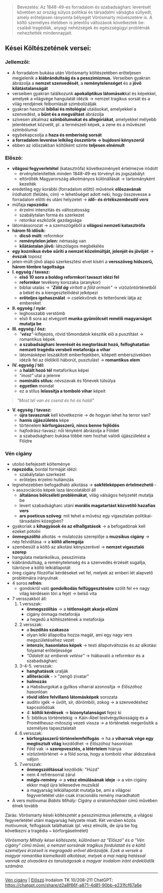 > Bevezetés:
Az 1848-49-es forradalom és szabadságharc leverését követően az ország súlyos politikai és társadalmi válságba süllyedt, amely erőteljesen rányomta bélyegét Vörösmarty művészetére is. A költő személyes életében is jelentős változások következtek be: családi tragédiák, anyagi nehézségek és egészségügyi problémák nehezítették mindennapjait.
## Kései Költészetének versei:
### Jellemzői:
- A forradalom bukása után Vörösmarty költészetében erőteljesen megjelenik a **kiábrándultság és a pesszimizmus.** Verseiben gyakran ábrázolja a **nemzet szenvedését**, a **reménytelenséget** és a **jövő kilátástalanságát**
- verseiben gyakran találkozunk **apokaliptikus látomások**kal és képekkel, amelyek a világvége hangulatát idézik -> nemzet tragikus sorsát és a világ rendjének felbomlását szimbolizálják
- gyakran használ **bibliai és mitológiai** utalásokat, amelyekkel a szenvedést, a **bűnt és a megváltást** ábrázolja
- szívesen alkalmaz **szimbólumokat és allegóriákat**, amelyekkel mélyebb jelentéseket közvetít, pl. a természeti képek, a zene és a művészet szimbólumai
- egybekapcsolja a **haza és emberiség sorsát**
- **a forradalom leverése lelkileg összetörte -> bujdosni kényszerül**
- ebben az időszakban költőként szinte **teljesen elnémult**
### Előszó:
- **világosi fegyverletétel** (katasztrófa) következményeit értelmezve íródott
	- érvénytelenítettek minden 1848-49-es törvényt és jogszabályt
	- eltörölték Magyarország alkotmányos különállását -> tartományként kezelték
- eredetileg egy korábbi (forradalom előtti) művének **előszavának** íródhatott (felütés, cím) -> lehetőséget adott neki, hogy összevesse a forradalom előtti és utáni helyzetet -> ***idő- és értékszembesítő vers***
- műfaja **rapszódia**:
	- érzelmi intenzitás és változatosság
	- szabálytalan forma és szerkezet
	- retorikai eszközök gazdagsága
- látomássorozat -> a szemszögéből a **világosi nemzeti katasztrófa**
- **három fő idősík:**
	- **dicső múlt:** reformkor
	- **reménytelen jelen:** némaság van
	- **kilátástalan jövő:** látszólagos megbékélés
- **egy kozmikus évbe sűríti a nemzet közelmúltját, jelenjét és jövőjét** -> **évszak** toposz
- jelen-múlt-jövő alapú szerkesztési elvet kíséri a **versszöveg hídszerű, három tömbre tagoltsága**
- **I. egység / tavasz:**
	- **első 10 sora a boldog reformkori tavaszt idézi fel**
	- **reformkor** tevékeny korszaka (aranykor)
	- bibliai utalás -> *"**Zöld ág** virított a föld ormain"* -> vízözöntörténetből a békét és a kiengesztelődést jelképezi
	- **erőteljes igehasználat** -> cselekvőnek és tetterősnek látja az embereket
- **II. egység / nyár**:
	- leghosszabb verstömb
	- első 8 sora az elvégzett **munka gyümölcsét remélő magyarságot mutatja be**
- **III. egység / ősz:** 
	- *"**vész**"*-kifejezés, rövid tőmondatok készítik elő a pusztítást -> romantikus képek
	- **a szabadságharc leverését és megtorlását hozó, felfoghatatlan nemzeti tragédia versbeli metaforája a vihar**
	- látomásképei leszakított emberfejekben, kitépett emberszívekben idézik fel az öldöklő háborút, pusztulást -> **romantikus elem**
- **IV. egység / tél:** 
	- a **halált hozó tél** metaforikus képei
	- *"most"* utal a jelenre
	- **nominális stílus:** névszavak és főnevek túlsúlya
	- **egyetlen** mondat
	- ez a stílus **lelassítja a tomboló vihar** képeit
> *"Most tél van és csend és hó és halál"*
- **V. egység / tavasz:**
	- **újra tavasznak** kell következnie -> de hogyan lehet ha terror van?
	- **hamis újjászületés** képe
	- történelem **körforgásszerű, nincs benne fejlődés**
	- hajfodrász-tavasz: női lényként ábrázolja a Földet
	- a szabadságharc bukása többé nem hozhat valódi újjászületést a Földre
### Vén cigány
- utolsó befejezett költeménye
- **rapszódia**, bordal formáját idézi:
	- szabálytalan szerkezet
	- erőteljes érzelmi hullámzás
- legnehezebben befogadható alkotása -> **sokféleképpen értelmezhető** -> asszociációs képek laza láncolatából áll
	- **általános bölcséleti problémákat**, világ válságos helyzetét mutatja be
	- levert szabadságharc utáni **morális magatartást közvetítő hazafias vers**
	- **ars poeticus szöveg**: mit tehet a művész egy vigasztalan politikai-társadalmi közegben?
- gyakoriak a **kihagyások és az elhallgatások** -> a befogadónak kell ezeket pótolni
- **önmegszólító** alkotás -> mulatozás szereplője a **muzsikus cigány** -> nép felvidítása -> a **költő alteregója**
- szembesült a költő az alkotási kényszerével -> **nemzet vigasztaló szerep**
- hangulata melankolikus, pesszimista
- kiábrándultság, a reménytelenség és a szenvedés érzését sugallja, tükrözve a költő lelkiállapotát
- öreg cigány filozófiai kérdéseket vet fel, melyek az emberi lét alapvető problémáira irányulnak
- 4 soros **refrén**:
	- gondokról való **gondolkodás felfüggesztésére** szólít fel <-> nagy világ kérdésein töri a fejét -> belső vita
- 7 versszakból áll:
	1. 1.versszak: 
		- **önmegszólítás** -> a **tétlenségét akarja elűzni**
		- cigány önmaga metaforája
		- a hegedű a költészetének a metaforája
	2. 2.versszak:
		- a **buzdítás szakasza** 
		- olyan lelki állapotba hozza magát, ami egy nagy vers megszületéséhez vezet
		- **intenzív, hasonlatos képek** -> testi állapotváltozás és az alkotási folyamat erőteljessége
		- *"Odalett az emberek vetése"* -> hiábavaló a reformkor és a szabadságharc
	3. 3-4-5. versszak:
		- **hanghatások** uralják
		- **alliterációk** - > "zengő zivatar"
		- **halmozás**
		- a Habsburgokat a gyilkos viharral azonosítja -> *Előszó*hoz hasonlóan
		- **rövid időre felvillanó látomásképek** sorozata
		- auditív igék -> üvölt, sír, dörömböl, zokog -> a szenvedéshez kapcsolódóak
		- 4: **költői kérdések** -> **bizonytalanságot** fejez ki
		- 5: biblikus történetekig -> Káin-Ábel testvérgyilkosságig és a Prométheusz-mítoszig vezeti vissza -> a történetek megerősítik a személyes tapasztalatait
	4. 6.versszak:
		- **körforgásszerű történelemfelfogás** -> ha a **viharnak vége egy megtisztult világ** kezdődhet -> *Előszó*hoz hasonlóan
		- Föld vak -> **szerepvesztés, a létértelem** hiánya
		- vízözöntörténet -> a föld sorsa, hogy a tomboló vihar áldozatává váljon
	5. 7.versszak:
		- **önmegszólítással** kezdődik: "Húzd"
		- nem 4 refrénsorral zárul
		- **mégis-remény** -> a **vész elmúlásának ideje** -> a vén cigány ekkor majd újra lelkesedve muzsikál
		- a magyarság lelkiállapotát mutatja be, ami a világosi fegyverletétel után csak irracionális remény maradhatott
- A vers motívumai *Babits Mihály: Cigány a siralomházban* című művében élnek tovább

Zárás:
Vörösmarty késéi költészetét a pesszimizmus jellemezte,  a világosi fegyverletétel utáni magyarság helyzete miatt. Két versben közös motívumok, felfogások találhatóak (pl. vész elmúlik, de újra be fog következni a tragédia ~ körforgáselmélet)

*Vörösmarty Mihály kései költészete, különösen az "Előszó" és a "Vén cigány" című művei, a nemzet sorsának tragikus fordulatait és a költő személyes érzéseit is megragadó erővel ábrázolják. Ezek a versek a magyar romantika kiemelkedő alkotásai, melyek a mai napig hatással vannak az olvasókra és tanulságosak a magyar irodalom iránt érdeklődők számára.*

---
[Vén cigány](https://www.arcanum.com/hu/online-kiadvanyok/Verstar-verstar-otven-kolto-osszes-verse-2/vorosmarty-mihaly-6EBD/kisebb-koltemenyek-1834-1855-76A0/a-ven-cigany-7C35/) | [Előszó](https://www.arcanum.com/hu/online-kiadvanyok/Verstar-verstar-otven-kolto-osszes-verse-2/vorosmarty-mihaly-6EBD/kisebb-koltemenyek-1834-1855-76A0/eloszo-7BFD/)
Irodalom TK 10/208-211
ChatGPT: https://chatgpt.com/share/d2a8f66f-a871-4d81-90bb-e231fcf67a6e
